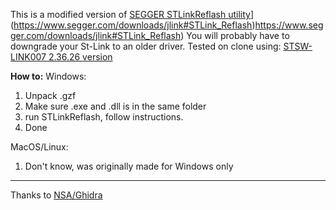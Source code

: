 This is a modified version of [SEGGER STLinkReflash utility]([https://pages.github.com/)](https://www.segger.com/downloads/jlink#STLink_Reflash)https://www.segger.com/downloads/jlink#STLink_Reflash)
You will probably have to downgrade your St-Link to an older driver. Tested on clone using: [STSW-LINK007 2.36.26 version]([https://pages.github.com/](https://www.st.com/en/development-tools/stsw-link007.html)https://www.st.com/en/development-tools/stsw-link007.html)

**How to:**
Windows:
1. Unpack .gzf
2. Make sure .exe and .dll is in the same folder
3. run STLinkReflash, follow instructions.
4. Done

MacOS/Linux:
1. Don't know, was originally made for Windows only
___
Thanks to [NSA/Ghidra]([https://pages.github.com/](https://github.com/NationalSecurityAgency/ghidra)https://github.com/NationalSecurityAgency/ghidra)
